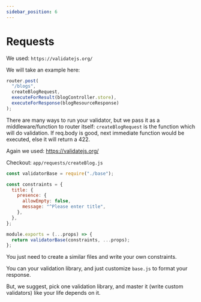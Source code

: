 ```yaml
---
sidebar_position: 6
---
```


# Requests

We used: `https://validatejs.org/`

We will take an example here:

```js
router.post(
  "/blogs",
  createBlogRequest,
  executeForResult(blogController.store),
  executeForResponse(blogResourceResponse)
);
```

There are many ways to run your validator, but we pass it as a middleware/function to router itself: `createBlogRequest` is the function which will do validation. If req.body is good, next immediate function would be executed, else it will return a 422.

Again we used: https://validatejs.org/

Checkout: `app/requests/createBlog.js`

```js
const validatorBase = require("./base");

const constraints = {
  title: {
    presence: {
      allowEmpty: false,
      message: "^Please enter title",
    },
  },
};

module.exports = (...props) => {
  return validatorBase(constraints, ...props);
};
```

You just need to create a similar files and write your own constraints.

You can your validation library, and just customize `base.js` to format your response.

But, we suggest, pick one validation library, and master it (write custom validators) like your life depends on it.
